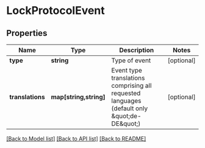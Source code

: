 # LockProtocolEvent

## Properties
Name | Type | Description | Notes
------------ | ------------- | ------------- | -------------
**type** | **string** | Type of event | [optional] 
**translations** | **map[string,string]** | Event type translations comprising all requested languages (default only \&quot;de-DE\&quot;) | [optional] 

[[Back to Model list]](../README.md#documentation-for-models) [[Back to API list]](../README.md#documentation-for-api-endpoints) [[Back to README]](../README.md)


